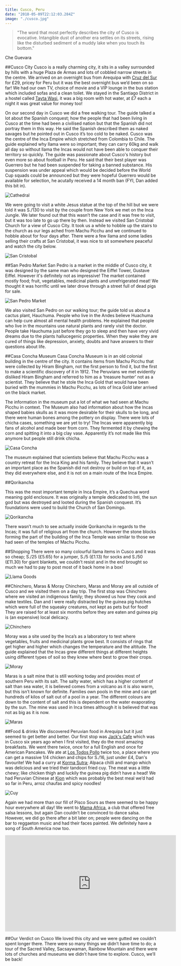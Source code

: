 ```yaml
---
title: Cusco, Peru
date: "2018-05-09T22:12:03.284Z"
image: "./cusco.jpg"
---
```


>"The word that most perfectly describes the city of Cusco is evocative. Intangible dust of another era settles on its streets, rising like the disturbed sediment of a muddy lake when you touch its bottom."

Che Guevara

##Cusco City
Cusco is a really charming city, it sits in a valley surrounded by hills with a huge Plaza de Armas and lots of cobbled narrow streets in the centre. We arrived on an overnight bus from Arequipa with [Cruz del Sur](http://www.cruzdelsur.com.pe/) for £29, pricey for Peru but it was the best overnight bus we’d been on so far! We had our own TV, choice of movie and a VIP lounge in the bus station which included sofas and a clean toilet. We stayed in the Santiago District in a hostel called [Tayta Wasi](http://hostelincusco.com/), it was a big room with hot water, at £7 each a night it was great value for money too!

On our second day in Cusco we did a free walking tour. The guide talked a lot about the Spanish conquest; how the people that had been living in Cusco at the time had been a civilised nation but that the Spanish did not portray them in this way. He said the Spanish described them as naked savages but he pointed out in Cusco it’s too cold to be naked. Cusco was the centre of the Inca Empire which stretched from Colombia to Chile. The guide explained why llama were so important; they can carry 60kg and walk all day so without llama the Incas would not have been able to conquer their territory so quickly. The guide was passionate about Cusco's history but even more so about football in Peru. He said that their best player was Guerrero but he had been suspended for taking a banned substance. His suspension was under appeal which would be decided before the World Cup squads could be announced but they were hopeful Guerrero would be available for selection, he acutally received a 14 month ban (FYI, Dan added this bit in).

![Cathedral](./cathedral.jpg "Cathedral")

We were going to visit a white Jesus statue at the top of the hill but we were told it was S./130 to visit by the couple from New York we met on the Inca Jungle. We later found out that this wasn’t the case and it was free to visit, but it was too late to go up there by then. Instead we visited San Cristobal Church for a view of Cusco City. It took us a while to hobble up the stairs to the church as our legs ached from Machu Picchu and we continued to hobble about for four days after. There were a few llama and some ladies selling their crafts at San Cristobal, it was nice to sit somewhere peaceful and watch the city below.

![San Cristobal](./san-cristobal.jpg "San Cristobal")

##San Pedro Market
San Pedro is a market in the middle of Cusco city, it was designed by the same man who designed the Eiffel Tower, Gustave Eiffel. However it's definitely not as impressive! The market contained mostly food; fruit, vegetables, medicinal plants and unrefrigerated meat! We thought it was horrific until we later drove through a street full of dead pigs for sale.

![San Pedro Market](./san-pedro.jpg "San Pedro Market")

We also visited San Pedro on our walking tour; the guide told us about a cactus plant, Hauchuma. People who live in the Andes believe Huachuma can help cure almost all mental health problems. He explained that people who live in the mountains use natural plants and rarely visit the doctor. People take Hauchuma just before they go to sleep and then have very vivid dreams due to the plants hallucegenic properties. When they wake they are cured of things like depression, anxiety, doubts and have answers to their questions about life.

##Casa Concha Museum
Casa Concha Museum is in an old colonial building in the centre of the city. It contains items from Machu Picchu that were collected by Hiram Bingham, not the first person to find it, but the first to make a scientific discovery of it in 1912. The Peruvians we met evidently disliked Hiram Bingham and referred to him as a ‘treasure hunter’ not as a scientist. They believe that he stole the Inca Gold that would have been buried with the mummies in Machu Picchu, as lots of Inca Gold later arrived on the black market.

The information in the museum put a lot of what we had seen at Machu Picchu in context. The Museum also had information about how the Incas shaped babies skulls as it was more desirable for their skulls to be long, and there were human bones among the pottery on display. There were lots of chicha cases, something we are yet to try! The Incas were apparently big fans of alcohol and made beer from corn. They fermented it by chewing the corn and spitting it into a big clay vase. Apparently it’s not made like this anymore but people still drink chicha.

![Casa Concha](./casa-concha.jpg "Casa Concha")

The museum explained that scientists believe that Machu Picchu was a country retreat for the Inca King and his family. They believe that it wasn’t an important place as the Spanish did not destroy or build on top of it, as they did everywhere else, and it is not on a main route of the Inca Empire.

##Qorikancha

This was the most important temple in Inca Empire, it’s a Quechua word meaning gold enclosure. It was originally a temple dedicated to Inti, the sun god but was destroyed and looted during the Spanish conquest. It’s foundations were used to build the Church of San Domingo.

![Qorikancha](./qorikancha.jpg "Qorikancha")

There wasn’t much to see actually inside Qorikancha in regards to the Incas; it was full of religious art from the church. However the stone blocks forming the part of the building of the Inca Temple was similar to those we had seen of the temples of Machu Picchu.

##Shopping
There were so many colourful llama items in Cusco and it was so cheap; S./25 (£5.65) for a jumper, S./5 (£1.13) for socks and S./50 (£11.30) for giant blankets, we couldn’t resist and in the end brought so much we had to pay to post most of it back home in a box!

![Llama Goods](./market.jpg "Llama Goods")

##Chinchero, Maras & Moray
Chinchero, Maras and Moray are all outside of Cusco and we visited them on a day trip. The first stop was Chinchero where we visited an indigenous family; they showed us how they cook and make textiles. Dan and I were really distracted by the guinea pig hutches which were full of the squeaky creatures, not kept as pets but for food! They are raised for at least six months before they are eaten and guinea pig is (an expensive) local delicacy.

![Chinchero](./chinchero.jpg "Chinchero")

Moray was a site used by the Inca’s as a laboratory to test where vegetables, fruits and medicinal plants grow best. It consists of rings that get higher and higher which changes the temperature and the altitude. The guide explained that the Incas grew different things at different heights using different types of soil so they knew where best to grow their crops.

![Moray](./moray.jpg "Moray")

Maras is a salt mine that is still working today and provides most of southern Peru with its salt. The salty water, which has a higher content of salt than sea water, it is believed comes from a volcano as it is also warm, but this isn’t known for definite. Families own pools in the mine and can get hundreds of kilos of salt out of a pool in a year. The different colours are down to the content of salt and this is dependent on the water evaporating by the sun. The mine was used in Inca times although it is believed that was not as big as it is now.

![Maras](./maras.jpg "Maras")

##Food & drinks
We discovered Peruvian food in Arequipa but it just seemed to get better and better. Our first stop was [Jack's Cafe](http://jackscafecusco.com) which was in Cusco six years ago when I first visited, they do the most amazing breakfasts. We went there twice, once for a full English and once for American Pancakes. We ate at [Los Todos Pollo](http://cuzcoeats.com/pollo-la-brasa-urban-perus-favorite-food/) twice too, a place where you can get a massive 1/4 chicken and chips for S./16, just under £4, Dan's favourite! We had a curry at [Korma Sutra](https://www.facebook.com/KormaSutraCusco); Alpaca chilli and mango which was delicious and we tried their tandoori fried cuy. The meat was a little chewy; like chicken thigh and luckily the guinea pig didn’t have a head! We had Peruvian Chinese at [Kion](http://www.cuscorestaurants.com/restaurant/kion/) which was probably the best meal we’d had so far in Peru, arroz chaufas and spicy noodles!

![Cuy](./cuy.jpg "Cuy")

Again we had more than our fill of Pisco Sours as there seemed to be happy hour everywhere all day! We went to [Mama Africa](https://www.theonlyperuguide.com/peru-guide/cusco/nightlife/mama-africas/), a club that offered free salsa lessons, but again Dan couldn’t be convinced to dance salsa. However, we did go there after a bit later on; people were dancing on the bar to reggaeton music and had their faces painted. We definitely have a song of South America now too.

<iframe width="560" height="315" src="https://www.youtube.com/embed/sGIm0-dQd8M" frameborder="0" allow="autoplay; encrypted-media" allowfullscreen></iframe>

##Our Verdict on Cusco
We loved this city and we were gutted we couldn’t spent longer there. There were so many things we didn’t have time to do; a tour of the Sacred Valley, Sacsaywaman, Rainbow Mountain and there were lots of churches and museums we didn’t have time to explore. Cusco, we’ll be back!